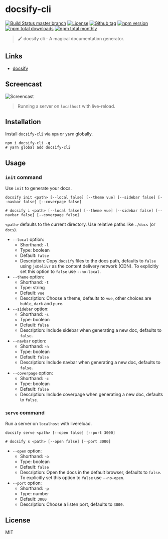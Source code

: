 # docsify-cli

[![Build Status master branch](https://img.shields.io/travis/QingWei-Li/docsify-cli/master.svg?style=flat-square)](https://travis-ci.org/docsifyjs/docsify-cli)
[![License](https://img.shields.io/github/license/QingWei-Li/docsify-cli.svg?style=flat-square)](https://github.com/QingWei-Li/docsify-cli/blob/master/LICENSE)
[![Github tag](https://img.shields.io/github/tag/QingWei-Li/docsify-cli.svg?style=flat-square)](https://github.com/QingWei-Li/docsify-cli/tags)
[![npm version](https://img.shields.io/npm/v/docsify-cli.svg?style=flat-square)](https://www.npmjs.com/package/docsify-cli)
[![npm total downloads](https://img.shields.io/npm/dt/docsify-cli.svg?style=flat-square)](https://www.npmjs.com/package/docsify-cli)
[![npm total monthly](https://img.shields.io/npm/dm/docsify-cli.svg?style=flat-square)](https://www.npmjs.com/package/docsify-cli)

> 🖌 docsify cli - A magical documentation generator.

## Links

* [docsify](https://github.com/docsifyjs/docsify)

## Screencast

![Screencast](https://raw.githubusercontent.com/docsifyjs/docsify-cli/master/media/screencast.gif)

> Running a server on `localhost` with live-reload.

## Installation

Install `docsify-cli` via `npm` or `yarn` globally.

```shell
npm i docsify-cli -g
# yarn global add docsify-cli
```

## Usage

### `init` command

Use `init` to generate your docs.

```shell
docsify init <path> [--local false] [--theme vue] [--sidebar false] [--navbar false] [--coverpage false]

# docsify i <path> [--local false] [--theme vue] [--sidebar false] [--navbar false] [--coverpage false]
```

`<path>` defaults to the current directory. Use relative paths like `./docs` (or `docs`).

* `--local` option:
  * Shorthand: `-l`
  * Type: boolean
  * Default: `false`
  * Description: Copy `docsify` files to the docs path, defaults to `false` using `jsDelivr` as the content delivery network (CDN). To explicitly set this option to `false` use `--no-local`.
* `--theme` option:
  * Shorthand: `-t`
  * Type: string
  * Default: `vue`
  * Description: Choose a theme, defaults to `vue`, other choices are `buble`, `dark` and `pure`.
* `--sidebar` option:
  * Shorthand: `-s`
  * Type: boolean
  * Default: `false`
  * Description: Include sidebar when generating a new doc, defaults to `false`.
* `--navbar` option:
  * Shorthand: `-n`
  * Type: boolean
  * Default: `false`
  * Description: Include navbar when generating a new doc, defaults to `false`.
* `--coverpage` option:
  * Shorthand: `-c`
  * Type: boolean
  * Default: `false`
  * Description: Include coverpage when generating a new doc, defaults to `false`.

### `serve` command

Run a server on `localhost` with livereload.

```shell
docsify serve <path> [--open false] [--port 3000]

# docsify s <path> [--open false] [--port 3000]
```

* `--open` option:
  * Shorthand: `-o`
  * Type: boolean
  * Default: `false`
  * Description: Open the docs in the default browser, defaults to `false`. To explicitly set this option to `false` use `--no-open`.
* `--port` option:
  * Shorthand: `-p`
  * Type: number
  * Default: `3000`
  * Description: Choose a listen port, defaults to `3000`.

## License

MIT
